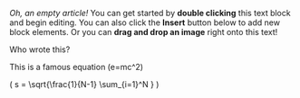 _Oh, an empty article!_ You can get started by **double clicking** this text block and begin editing. You can also click the **Insert** button below to add new block elements. Or you can **drag and drop an image** right onto this text!

Who wrote this?

This is a famous equation \(e=mc^2\)

\( s = \sqrt{\frac{1}{N-1} \sum_{i=1}^N } \)